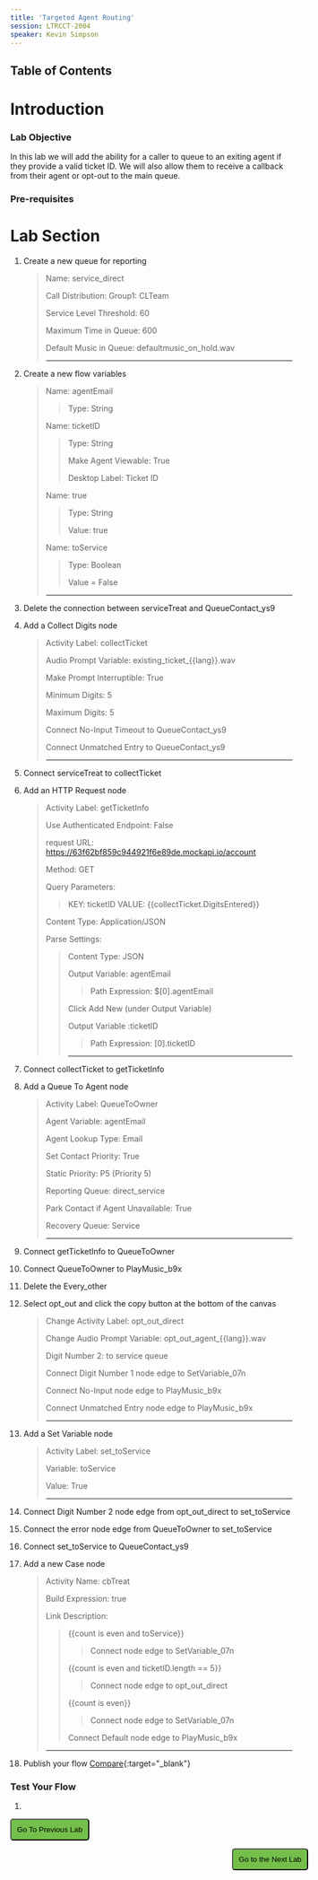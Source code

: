 ```yaml
---
title: 'Targeted Agent Routing'
session: LTRCCT-2004
speaker: Kevin Simpson
---
```


## Table of Contents

# Introduction
### Lab Objective
In this lab we will add the ability for a caller to queue to an exiting agent if they provide a valid ticket ID.  We will also allow them to receive a callback from their agent or opt-out to the main queue.
### Pre-requisites


# Lab Section
1. Create a new queue for reporting
   > Name: service_direct
   >
   > Call Distribution: Group1: CLTeam
   >
   > Service Level Threshold: 60
   >
   > Maximum Time in Queue: 600
   >
   > Default Music in Queue: defaultmusic_on_hold.wav
   >
   > ---

2. Create a new flow variables
   > Name: agentEmail
   >
   >> Type: String
   > 
   > Name: ticketID
   >
   >> Type: String
   >>
   >> Make Agent Viewable: True
   >>
   >> Desktop Label: Ticket ID
   >
   > Name: true
   >
   >> Type: String
   >>
   >> Value: true
   >
   > Name: toService
   >
   >> Type: Boolean
   >>
   >> Value = False
   >
   > ---

3. Delete the connection between serviceTreat and QueueContact_ys9 
4. Add a Collect Digits node
   > Activity Label: collectTicket
   >
   > Audio Prompt Variable: existing_ticket_\{\{lang\}\}.wav
   >
   > Make Prompt Interruptible: True
   >
   > Minimum Digits: 5
   >
   > Maximum Digits: 5
   >
   > Connect No-Input Timeout to QueueContact_ys9
   >
   > Connect Unmatched Entry to QueueContact_ys9
   >
   > ---

5. Connect serviceTreat to collectTicket
6. Add an HTTP Request node
   > Activity Label: getTicketInfo
   >
   > Use Authenticated Endpoint: False
   >
   > request URL: https://63f62bf859c944921f6e89de.mockapi.io/account
   > 
   > Method: GET
   >
   > Query Parameters:
   >
   >> KEY: ticketID VALUE: \{\{collectTicket.DigitsEntered\}\}
   >
   > Content Type: Application/JSON
   >
   > Parse Settings:
   >
   >> Content Type: JSON
   >>
   >> Output Variable: agentEmail
   >>
   >>> Path Expression: $[0].agentEmail
   >>
   >> Click Add New (under Output Variable)
   >>
   >> Output Variable :ticketID
   >>
   >>> Path Expression: [0].ticketID
   >>
   >> ---

7. Connect collectTicket to getTicketInfo
8. Add a Queue To Agent node
   > Activity Label: QueueToOwner
   >
   > Agent Variable: agentEmail
   >
   > Agent Lookup Type: Email
   >
   > Set Contact Priority: True
   >
   > Static Priority: P5 (Priority 5)
   > 
   > Reporting Queue: direct_service
   >
   > Park Contact if Agent Unavailable: True
   >
   > Recovery Queue: Service
   >
   > ---

9. Connect getTicketInfo to QueueToOwner
10. Connect QueueToOwner to PlayMusic_b9x
11. Delete the Every_other
12. Select opt_out and click the copy button at the bottom of the canvas
    > Change Activity Label: opt_out_direct
    >
    > Change Audio Prompt Variable: opt_out_agent_\{\{lang\}\}.wav
    >
    > Digit Number 2: to service queue
    >
    > Connect Digit Number 1 node edge to SetVariable_07n
    >
    > Connect No-Input node edge to PlayMusic_b9x
    >
    > Connect Unmatched Entry node edge to PlayMusic_b9x
    >
    > ---

14. Add a Set Variable node
    > Activity Label: set_toService
    >
    > Variable: toService
    >
    > Value: True
    >
    > ---

15. Connect Digit Number 2 node edge from opt_out_direct to set_toService
16. Connect the error node edge from QueueToOwner to set_toService
17. Connect set_toService to QueueContact_ys9
18. Add a new Case node
    > Activity Name: cbTreat
    >
    > Build Expression: true
    >
    > Link Description:
    >>
    >> \{\{count is even and toService\}\}
    >>
    >>> Connect node edge to SetVariable_07n
    >>
    >> \{\{count is even and ticketID.length == 5\}\}
    >>
    >>> Connect node edge to opt_out_direct
    >>
    >> \{\{count is even\}\}
    >>
    >>> Connect node edge to SetVariable_07n
    >> 
    >> Connect Default node edge to PlayMusic_b9x
    >
    > ---
19. Publish your flow [Compare](images/CL_1_salesService_lang_treatment_agentRouting.jpg){:target="\_blank"}

### Test Your Flow
1. 



















<script>
function mainPage() {window.location.href = "Lab_5";}
function nextLab() 
 {
 window.location.href = "Pause_5";
 }
</script>

<div id="button-row">
<button onclick="mainPage()" style="
  border-radius: 5px;
  background-color: rgb(116,191,75);
  padding: 10px;">Go To Previous Lab</button>

<button onclick="nextLab()" style="
  position: absolute;
  right: 200px;
  border-radius: 5px;
  background-color: rgb(116,191,75);
  padding: 10px;">Go to the Next Lab</button>

</div>